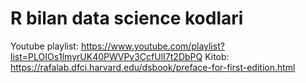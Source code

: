 # R bilan data science kodlari
Youtube playlist: https://www.youtube.com/playlist?list=PLOIOs1lmyrUK40PWVPv3CcfUlI7t2DbPQ
Kitob: https://rafalab.dfci.harvard.edu/dsbook/preface-for-first-edition.html
